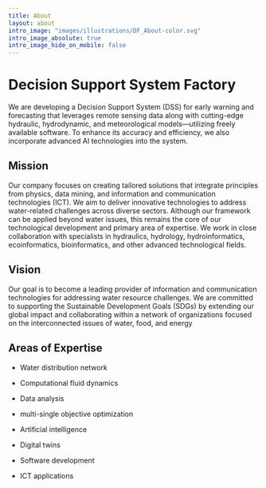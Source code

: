 ```yaml
---
title: About
layout: about
intro_image: "images/illustrations/DF_About-color.svg"
intro_image_absolute: true
intro_image_hide_on_mobile: false
---
```


# Decision Support System Factory

We are developing a Decision Support System (DSS) for early warning and forecasting that leverages remote sensing data along with cutting-edge hydraulic, hydrodynamic, and meteorological models—utilizing freely available software. To enhance its accuracy and efficiency, we also incorporate advanced AI technologies into the system.

## Mission

Our company focuses on creating tailored solutions that integrate principles from physics, data mining, and information and communication technologies (ICT). We aim to deliver innovative technologies to address water-related challenges across diverse sectors. Although our framework can be applied beyond water issues, this remains the core of our technological development and primary area of expertise. We work in close collaboration with specialists in hydraulics, hydrology, hydroinformatics, ecoinformatics, bioinformatics, and other advanced technological fields.

## Vision

Our goal is to become a leading provider of information and communication technologies for addressing water resource challenges. We are committed to supporting the Sustainable Development Goals (SDGs) by extending our global impact and collaborating within a network of organizations focused on the interconnected issues of water, food, and energy

## Areas of Expertise

- Water distribution network
- Computational fluid dynamics

- Data analysis
- multi-single objective optimization
- Artificial intelligence

- Digital twins
- Software development
- ICT applications
